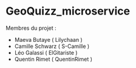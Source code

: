 # GeoQuizz_microservice

Membres du projet :
- Maeva Butaye    ( Lilychaan )
- Camille Schwarz ( S-Camille )
- Léo Galassi     ( ElGitariste )
- Quentin Rimet   ( QuentinRimet )
